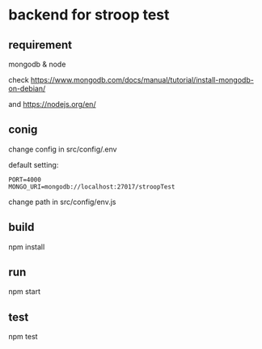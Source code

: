 # backend for stroop test

## requirement

mongodb & node

check https://www.mongodb.com/docs/manual/tutorial/install-mongodb-on-debian/

and https://nodejs.org/en/


## conig

change config in src/config/.env

default setting: 
```
PORT=4000
MONGO_URI=mongodb://localhost:27017/stroopTest
```

change path in src/config/env.js

## build

npm install

## run

npm start

## test

npm test


